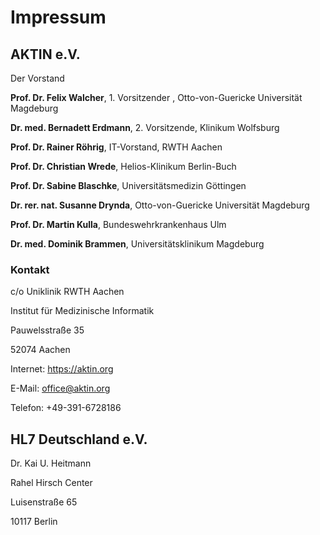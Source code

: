 # Impressum

## AKTIN e.V.

Der Vorstand

**Prof. Dr. Felix Walcher**, 1. Vorsitzender , Otto-von-Guericke Universität Magdeburg

**Dr. med. Bernadett Erdmann**, 2. Vorsitzende, Klinikum Wolfsburg

**Prof. Dr. Rainer Röhrig**, IT-Vorstand, RWTH Aachen

**Prof. Dr. Christian Wrede**, Helios-Klinikum Berlin-Buch

**Prof. Dr. Sabine Blaschke**, Universitätsmedizin Göttingen

**Dr. rer. nat. Susanne Drynda**, Otto-von-Guericke Universität Magdeburg

**Prof. Dr. Martin Kulla**, Bundeswehrkrankenhaus Ulm

**Dr. med. Dominik Brammen**, Universitätsklinikum Magdeburg

### Kontakt

c/o Uniklinik RWTH Aachen

Institut für Medizinische Informatik

Pauwelsstraße 35

52074 Aachen

Internet: https://aktin.org

E-Mail: [office@aktin.org](mailto:office@aktin.org)

Telefon: +49-391-6728186

## HL7 Deutschland e.V.

Dr. Kai U. Heitmann

Rahel Hirsch Center

Luisenstraße 65

10117 Berlin